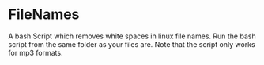 # FileNames
A bash Script which removes white spaces in linux file names.
Run the bash script from the same folder as your files are. 
Note that the script only works for mp3 formats.

